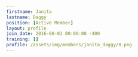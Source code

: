 ```yaml
---
firstname: Janita
lastname: Daggy
position: [Active Member]
layout: profile
join_date: 2016-08-01 00:00:00 -400
training: []
profile: /assets/img/members/janita_daggy/0.png
---
```

